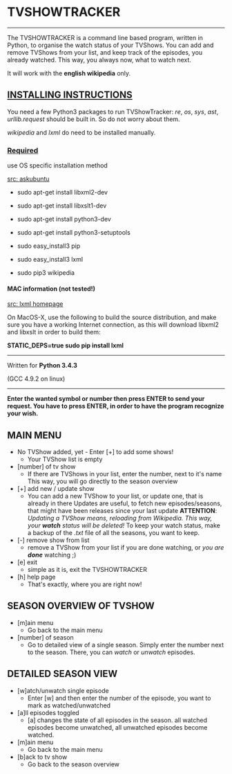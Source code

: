 # TVSHOWTRACKER
____________________________________________________


The TVSHOWTRACKER is a command line based program, 
written in Python, 
to organise the watch status of your TVShows. 
You can add and remove TVShows from your list, 
and keep track of the episodes, you already watched. 
This way, you always now, what to watch next. 

It will work with the **english wikipedia** only. 

## [INSTALLING INSTRUCTIONS](http://lxml.de/installation.html)

You need a few Python3 packages to run TVShowTracker: 
*re*, *os*, *sys*, *ast*, *urllib.request* 
should be built in. So do not worry about them.

*wikipedia* and *lxml* do need to be installed manually. 

### [Required](http://lxml.de/installation.html#requirements) 

use OS specific installation method 

[src: askubuntu](http://askubuntu.com/questions/412178/how-to-install-pip-for-python-3-in-ubuntu-12-04-lts)

- sudo apt-get install libxml2-dev
- sudo apt-get install libxslt1-dev
- sudo apt-get install python3-dev
- sudo apt-get install python3-setuptools 

- sudo easy_install3 pip
- sudo easy_install3 lxml

- sudo pip3 wikipedia

#### MAC information (not tested!) 
[src: lxml homepage](http://lxml.de/installation.html#source-builds-on-macos-x) 

On MacOS-X, use the following to build the source distribution, 
and make sure you have a working Internet connection, 
as this will download libxml2 and libxslt in order to build them: 

**STATIC_DEPS=true sudo pip install lxml**

____________________________________________________

Written for **Python 3.4.3**

(GCC 4.9.2 on linux)

____________________________________________________


**Enter the wanted symbol or number
then press ENTER to send your request.
You have to press ENTER, 
in order to have the program recognize your wish.**

## MAIN MENU

+ No TVShow added, yet - Enter [+] to add some shows!
  + Your TVShow list is empty
+ [number] of tv show
  + If there are TVShows in your list, enter the number, 
    next to it's name
    This way, you will go directly to the season overview
+ [+] add new / update show
  + You can add a new TVShow to your list, or update one, 
    that is already in there
    Updates are useful, to fetch new episodes/seasons, 
    that might have been releases since your last update
    **ATTENTION**: *Updating a TVShow means, 
    reloading from Wikipedia. 
    This way, your **watch** status will be deleted!*
    To keep your watch status, 
    make a backup of the *.txt* file of all the seasons, 
    you want to keep.
+ [-] remove show from list
  + remove a TVShow from your list if you are done watching, 
    or *you are **done*** watching ;)
+ [e] exit
  + simple as it is, exit the TVSHOWTRACKER
+ [h] help page
  + That's exactly, where you are right now!
  
## SEASON OVERVIEW OF TVSHOW

+ [m]ain menu
  + Go back to the main menu
+ [number] of season
  + Go to detailed view of a single season.
    Simply enter the number next to the season.
    There, you can *watch* or *unwatch* episodes.
    
## DETAILED SEASON VIEW

+ [w]atch/unwatch single episode
  + Enter [w] and then enter the number of the episode,
    you want to mark as watched/unwatched
+ [a]ll episodes toggled
  + [a] changes the state of all episodes in the season.
    all watched episodes become unwatched,
    all unwatched episodes become watched.
+ [m]ain menu
  + Go back to the main menu
+ [b]ack to tv show
  + Go back to the season overview

